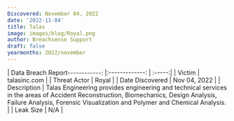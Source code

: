 ```yaml
---
Discovered: November 04, 2022
date: '2022-11-04'
title: Talas
image: images/blog/Royal.png
author: Breachsense Support
draft: false
yearmonths: 2022/november
---
```


| Data Breach Report------------:     |:-------------:    | :-----:|
| Victim      | talasinc.com      | 
| Threat Actor      | Royal      | 
| Date Discovered      | Nov 04, 2022      | 
| Description      | Talas Engineering provides engineering and technical services in the areas of Accident Reconstruction, Biomechanics, Design Analysis, Failure Analysis, Forensic Visualization and Polymer and Chemical Analysis.      | 
| Leak Size      | N/A      | 

